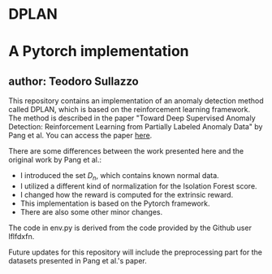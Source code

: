 # DPLAN 
# A Pytorch implementation
## author: Teodoro Sullazzo

This repository contains an implementation of an anomaly detection method called DPLAN, which is based on the reinforcement learning framework. The method is described in the paper "Toward Deep Supervised Anomaly Detection: Reinforcement Learning from Partially Labeled Anomaly Data" by Pang et al. You can access the paper [here](https://arxiv.org/pdf/2009.06847.pdf).

There are some differences between the work presented here and the original work by Pang et al.:

- I introduced the set $D_n$, which contains known normal data.
- I utilized a different kind of normalization for the Isolation Forest score.
- I changed how the reward is computed for the extrinsic reward.
- This implementation is based on the Pytorch framework.
- There are also some other minor changes.


The code in env.py is derived from the code provided by the Github user lflfdxfn.

Future updates for this repository will include the preprocessing part for the datasets presented in Pang et al.'s paper.


